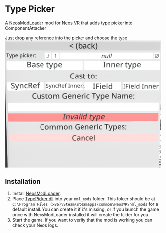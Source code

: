 # Type Picker

A [NeosModLoader](https://github.com/zkxs/NeosModLoader) mod for [Neos VR](https://neos.com/) that adds type picker into ComponentAttacher 

Just drop any reference into the picker and choose the type
![image](screenshot/panel.png)

## Installation
1. Install [NeosModLoader](https://github.com/zkxs/NeosModLoader).
2. Place [TypePicker.dll](https://github.com/TheJebForge/TypePicker/releases/latest/download/TypePicker.dll) into your `nml_mods` folder. This folder should be at `C:\Program Files (x86)\Steam\steamapps\common\NeosVR\nml_mods` for a default install. You can create it if it's missing, or if you launch the game once with NeosModLoader installed it will create the folder for you.
3. Start the game. If you want to verify that the mod is working you can check your Neos logs.